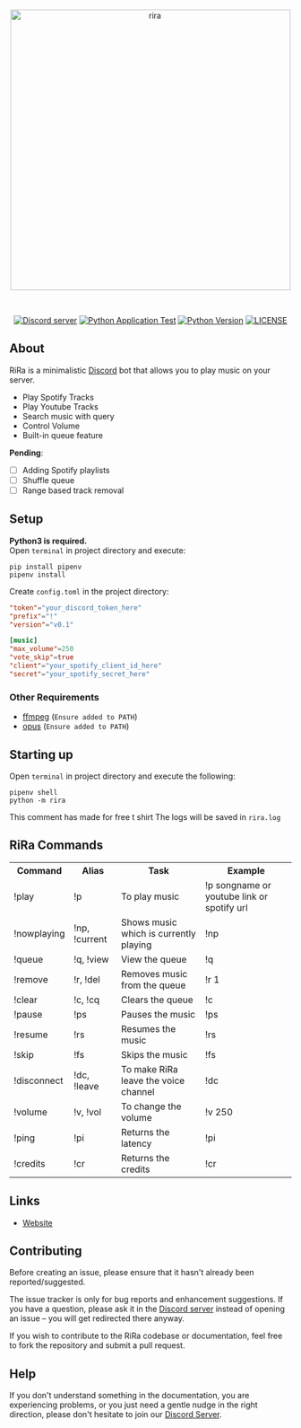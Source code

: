<div align="center">
  <br />
  <p>
    <a href="https://rira.wtf"><img src="https://i.imgur.com/BVuDXEM.png" width="500" alt="rira" /></a>
  </p>
  <br />
  <p>
    <a href="https://discord.gg/aMgWPApkyS"><img src="https://img.shields.io/discord/738109119671566447?color=5865F2&logo=discord&logoColor=white" alt="Discord server" /></a>
    <a href="https://github.com/apratimshukla6/RiRa/actions"><img src="https://github.com/apratimshukla6/RiRa/actions/workflows/python-app.yml/badge.svg" alt="Python Application Test" /></a>
    <a href="https://rira.wtf"><img src="https://img.shields.io/github/pipenv/locked/python-version/apratimshukla6/RiRa" alt="Python Version" /></a>
    <a href="https://github.com/apratimshukla6/RiRa/blob/main/LICENSE"><img alt="LICENSE" src="https://img.shields.io/github/license/apratimshukla6/RiRa" /></a>
  </p>
</div>

## About 

RiRa is a minimalistic [Discord](https://discord.com) bot that allows you to play music on your server.

- Play Spotify Tracks
- Play Youtube Tracks
- Search music with query
- Control Volume
- Built-in queue feature

**Pending**:
- [ ] Adding Spotify playlists
- [ ] Shuffle queue
- [ ] Range based track removal

## Setup

**Python3 is required.**  
Open `terminal` in project directory and execute:
```shell
pip install pipenv
pipenv install
```

Create `config.toml` in the project directory:
```toml
"token"="your_discord_token_here"
"prefix"="!"
"version"="v0.1"

[music]
"max_volume"=250
"vote_skip"=true
"client"="your_spotify_client_id_here"
"secret"="your_spotify_secret_here"
```

### Other Requirements

- [ffmpeg](https://www.ffmpeg.org/download.html) (`Ensure added to PATH`)
- [opus](https://opus-codec.org/downloads/) (`Ensure added to PATH`)

## Starting up

Open `terminal` in project directory and execute the following:
```shell
pipenv shell
python -m rira
```
This comment has made for free t shirt
The logs will be saved in `rira.log`

## RiRa Commands

<table>
  <tr>
    <th>Command</th>
    <th>Alias</th>
    <th>Task</th>
    <th>Example</th>
  </tr>
  <tr>
    <td>!play</td>
    <td>!p</td>
    <td>To play music</td>
    <td>!p songname or youtube link or spotify url</td>
  </tr>
  <tr>
    <td>!nowplaying</td>
    <td>!np, !current</td>
    <td>Shows music which is currently playing</td>
    <td>!np</td>
  </tr>
  <tr>
    <td>!queue</td>
    <td>!q, !view</td>
    <td>View the queue</td>
    <td>!q</td>
  </tr>
  <tr>
    <td>!remove</td>
    <td>!r, !del</td>
    <td>Removes music from the queue</td>
    <td>!r 1</td>
  </tr>
  <tr>
    <td>!clear</td>
    <td>!c, !cq</td>
    <td>Clears the queue</td>
    <td>!c</td>
  </tr>
  <tr>
    <td>!pause</td>
    <td>!ps</td>
    <td>Pauses the music</td>
    <td>!ps</td>
  </tr>
  <tr>
    <td>!resume</td>
    <td>!rs</td>
    <td>Resumes the music</td>
    <td>!rs</td>
  </tr>
  <tr>
    <td>!skip</td>
    <td>!fs</td>
    <td>Skips the music</td>
    <td>!fs</td>
  </tr>
  <tr>
    <td>!disconnect</td>
    <td>!dc, !leave</td>
    <td>To make RiRa leave the voice channel</td>
    <td>!dc</td>
  </tr>
  <tr>
    <td>!volume</td>
    <td>!v, !vol</td>
    <td>To change the volume</td>
    <td>!v 250</td>
  </tr>
  <tr>
    <td>!ping</td>
    <td>!pi</td>
    <td>Returns the latency</td>
    <td>!pi</td>
  </tr>
  <tr>
    <td>!credits</td>
    <td>!cr</td>
    <td>Returns the credits</td>
    <td>!cr</td>
  </tr>
</table>

## Links

- [Website](https://rira.wtf)

## Contributing

Before creating an issue, please ensure that it hasn't already been reported/suggested.

The issue tracker is only for bug reports and enhancement suggestions. If you have a question, please ask it in the [Discord server](https://discord.gg/aMgWPApkyS) instead of opening an issue – you will get redirected there anyway.

If you wish to contribute to the RiRa codebase or documentation, feel free to fork the repository and submit a pull request.

## Help

If you don't understand something in the documentation, you are experiencing problems, or you just need a gentle
nudge in the right direction, please don't hesitate to join our [Discord Server](https://discord.gg/aMgWPApkyS).
